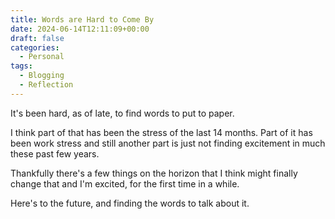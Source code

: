 ```yaml
---
title: Words are Hard to Come By
date: 2024-06-14T12:11:09+00:00
draft: false
categories:
  - Personal
tags:
  - Blogging
  - Reflection
---
```


It's been hard, as of late, to find words to put to paper.

I think part of that has been the stress of the last 14 months. Part of it has been work stress and still another part is just not finding excitement in much these past few years.

Thankfully there's a few things on the horizon that I think might finally change that and I'm excited, for the first time in a while.

Here's to the future, and finding the words to talk about it.